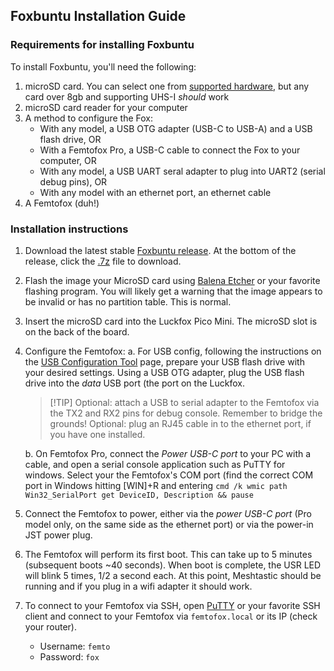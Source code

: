 ## Foxbuntu Installation Guide

### Requirements for installing Foxbuntu

To install Foxbuntu, you'll need the following:

1. microSD card. You can select one from [supported hardware](supported_hardware.md), but any card over 8gb and supporting UHS-I _should_ work
2. microSD card reader for your computer
3. A method to configure the Fox:
   - With any model, a USB OTG adapter (USB-C to USB-A) and a USB flash drive, OR
   - With a Femtofox Pro, a USB-C cable to connect the Fox to your computer, OR
   - With any model, a USB UART seral adapter to plug into UART2 (serial debug pins), OR
   - With any model with an ethernet port, an ethernet cable
4. A Femtofox (duh!)

### Installation instructions

1. Download the latest stable [Foxbuntu release](https://github.com/noon92/femtofox/releases). At the bottom of the release, click the <u>.7z</u> file to download.
2. Flash the image your MicroSD card using [Balena Etcher](https://etcher.balena.io/) or your favorite flashing program. You will likely get a warning that the image appears to be invalid or has no partition table. This is normal.
3. Insert the microSD card into the Luckfox Pico Mini. The microSD slot is on the back of the board.
4. Configure the Femtofox:
   a. For USB config, following the instructions on the [USB Configuration Tool](usb_config.md) page, prepare your USB flash drive with your desired settings. Using a USB OTG adapter, plug the USB flash drive into the _data_ USB port (the port on the Luckfox.

   > \[!TIP\]
   > Optional: attach a USB to serial adapter to the Femtofox via the TX2 and RX2 pins for debug console. Remember to bridge the grounds!
   > Optional: plug an RJ45 cable in to the ethernet port, if you have one installed.

   b. On Femtofox Pro, connect the _Power USB-C port_ to your PC with a cable, and open a serial console application such as PuTTY for windows. Select your the Femtofox's COM port (find the correct COM port in Windows hitting \[WIN\]+R and entering `cmd /k wmic path Win32_SerialPort get DeviceID, Description && pause`
5. Connect the Femtofox to power, either via the _power USB-C port_ (Pro model only, on the same side as the ethernet port) or via the power-in JST power plug.
6. The Femtofox will perform its first boot. This can take up to 5 minutes (subsequent boots \~40 seconds). When boot is complete, the USR LED will blink 5 times, 1/2 a second each. At this point, Meshtastic should be running and if you plug in a wifi adapter it should work.
7. To connect to your Femtofox via SSH, open [PuTTY](https://www.putty.org/) or your favorite SSH client and connect to your Femtofox via `femtofox.local` or its IP (check your router).
   - Username: `femto`
   - Password: `fox`